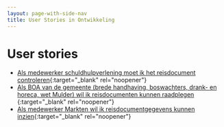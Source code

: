 ```yaml
---
layout: page-with-side-nav
title: User Stories in Ontwikkeling
---
```


# User stories

- [Als medewerker schuldhulpverlening moet ik het reisdocument controleren](https://github.com/VNG-Realisatie/Haal-Centraal-Reisdocumenten-bevragen/issues/27){:target="_blank" rel="noopener"}
- [Als BOA van de gemeente (brede handhaving, boswachters, drank- en horeca, wet Mulder)  wil ik reisdocumenten kunnen raadplegen ](https://github.com/VNG-Realisatie/Haal-Centraal-Reisdocumenten-bevragen/issues/26){:target="_blank" rel="noopener"}
- [Als medewerker Markten wil ik reisdocumentgegevens kunnen inzien](https://github.com/VNG-Realisatie/Haal-Centraal-Reisdocumenten-bevragen/issues/25){:target="_blank" rel="noopener"}

